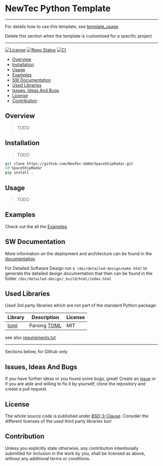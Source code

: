 # NewTec Python Template <!-- omit in toc -->

---
For details how to use this template, see [template_usage](template_usage.md)

Delete this section when the template is customised for a specific project

---

[![License](https://img.shields.io/badge/license-bsd-3.svg)](https://choosealicense.com/licenses/bsd-3-clause/) [![Repo Status](https://www.repostatus.org/badges/latest/wip.svg)](https://www.repostatus.org/#wip) [![CI](https://github.com/NewTec-GmbH/SpaceShipRadar/actions/workflows/test.yml/badge.svg)](https://github.com/NewTec-GmbH/SpaceShipRadar/actions/workflows/test.yml)

- [Overview](#overview)
- [Installation](#installation)
- [Usage](#usage)
- [Examples](#examples)
- [SW Documentation](#sw-documentation)
- [Used Libraries](#used-libraries)
- [Issues, Ideas And Bugs](#issues-ideas-and-bugs)
- [License](#license)
- [Contribution](#contribution)

## Overview

>TODO

## Installation

>TODO

```bash
git clone https://github.com/NewTec-GmbH/SpaceShipRadar.git
cd SpaceShipRadar
pip install .
```

## Usage

>TODO

<!-- ```bash
template_python [-h] [-v] {command} {command_options}
``` -->

<!-- Detailed descriptions of arguments -->

## Examples

Check out the all the [Examples](./examples).

## SW Documentation

More information on the deployment and architecture can be found in the [documentation](./doc/README.md)

For Detailed Software Design run `$ /doc/detailed-design/make html` to generate the detailed design documentation that then can be found
in the folder `/doc/detailed-design/_build/html/index.html`

## Used Libraries

Used 3rd party libraries which are not part of the standard Python package:

| Library | Description | License |
| ------- | ----------- | ------- |
| [toml](https://github.com/uiri/toml) | Parsing [TOML](https://en.wikipedia.org/wiki/TOML) | MIT |

see also [requirements.txt](requirements.txt)

---
Sections below, for Github only

## Issues, Ideas And Bugs

If you have further ideas or you found some bugs, great! Create an [issue](https://github.com/NewTec-GmbH/SpaceShipRadar/issues) or if you are able and willing to fix it by yourself, clone the repository and create a pull request.

## License

The whole source code is published under [BSD-3-Clause](https://github.com/NewTec-GmbH/SpaceShipRadar/blob/main/LICENSE).
Consider the different licenses of the used third party libraries too!

## Contribution

Unless you explicitly state otherwise, any contribution intentionally submitted for inclusion in the work by you, shall be licensed as above, without any additional terms or conditions.
